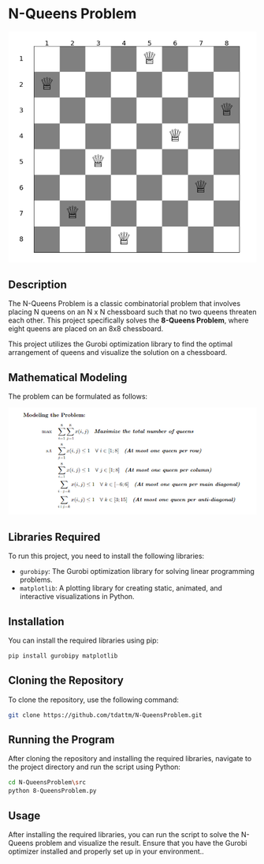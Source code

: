 # N-Queens Problem

<p align="center">
	<img src="assets/QueenPosition.png" />
</p>

## Description
The N-Queens Problem is a classic combinatorial problem that involves placing N queens on an N x N chessboard such that no two queens threaten each other. This project specifically solves the **8-Queens Problem**, where eight queens are placed on an 8x8 chessboard. 

This project utilizes the Gurobi optimization library to find the optimal arrangement of queens and visualize the solution on a chessboard.

## Mathematical Modeling
The problem can be formulated as follows:

<p align="center">
	<img src="assets/MathematicalModeling.png" />
</p>

## Libraries Required
To run this project, you need to install the following libraries:

- `gurobipy`: The Gurobi optimization library for solving linear programming problems.
- `matplotlib`: A plotting library for creating static, animated, and interactive visualizations in Python.

## Installation
You can install the required libraries using pip:

```bash
pip install gurobipy matplotlib
```

## Cloning the Repository
To clone the repository, use the following command:

```bash
git clone https://github.com/tdattm/N-QueensProblem.git
```

## Running the Program
After cloning the repository and installing the required libraries, navigate to the project directory and run the script using Python:

```bash
cd N-QueensProblem\src
python 8-QueensProblem.py
```

## Usage
After installing the required libraries, you can run the script to solve the N-Queens problem and visualize the result. Ensure that you have the Gurobi optimizer installed and properly set up in your environment..


